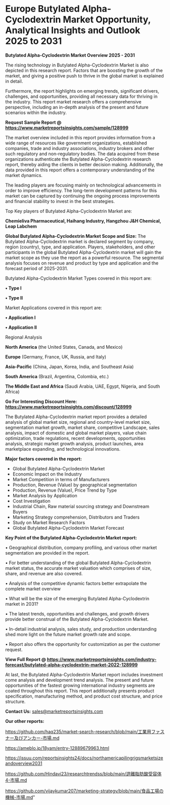 # Europe Butylated Alpha-Cyclodextrin Market Opportunity, Analytical Insights and Outlook 2025 to 2031

<Strong> Butylated Alpha-Cyclodextrin Market Overview 2025 - 2031</strong>

The rising technology in Butylated Alpha-Cyclodextrin Market is also depicted in this research report. Factors that are boosting the growth of the market, and giving a positive push to thrive in the global market is explained in detail.

Furthermore, the report highlights on emerging trends, significant drivers, challenges, and opportunities, providing all necessary data for thriving in the industry. This report market research offers a comprehensive perspective, including an in-depth analysis of the present and future scenarios within the industry.

<strong>Request Sample Report @ <a href=https://www.marketreportsinsights.com/sample/128999>https://www.marketreportsinsights.com/sample/128999</a></strong>

The market overview included in this report provides information from a wide range of resources like government organizations, established companies, trade and industry associations, industry brokers and other such regulatory and non-regulatory bodies. The data acquired from these organizations authenticate the Butylated Alpha-Cyclodextrin research report, thereby aiding the clients in better decision making. Additionally, the data provided in this report offers a contemporary understanding of the market dynamics.

The leading players are focusing mainly on technological advancements in order to improve efficiency. The long-term development patterns for this market can be captured by continuing the ongoing process improvements and financial stability to invest in the best strategies.

Top Key players of Butylated Alpha-Cyclodextrin Market are:

<strong>Chemieliva Pharmaceutical, Haihang Industry, Hangzhou J&H Chemical, Leap Labchem</strong>

<strong><b>Global Butylated Alpha-Cyclodextrin Market Scope and Size:</b></strong>
The Butylated Alpha-Cyclodextrin market is declared segment by company, region (country), type, and application. Players, stakeholders, and other participants in the global Butylated Alpha-Cyclodextrin market will gain the market scope as they use the report as a powerful resource. The segmental analysis focuses on revenue and product by type and application and the forecast period of 2025-2031.

Butylated Alpha-Cyclodextrin Market Types covered in this report are:

<strong>• Type I

• Type II</strong>

Market Applications covered in this report are:

<strong>• Application I

• Application II</strong> 

Regional Analysis

<strong>North America</strong> (the United States, Canada, and Mexico)

<strong>Europe</strong> (Germany, France, UK, Russia, and Italy)

<strong>Asia-Pacific</strong> (China, Japan, Korea, India, and Southeast Asia)

<strong>South America</strong> (Brazil, Argentina, Colombia, etc.)

<strong>The Middle East and Africa</strong> (Saudi Arabia, UAE, Egypt, Nigeria, and South Africa)

<strong>Go For Interesting Discount Here: <a href=https://www.marketreportsinsights.com/discount/128999>https://www.marketreportsinsights.com/discount/128999</a></strong>

The Butylated Alpha-Cyclodextrin market report provides a detailed analysis of global market size, regional and country-level market size, segmentation market growth, market share, competitive Landscape, sales analysis, impact of domestic and global market players, value chain optimization, trade regulations, recent developments, opportunities analysis, strategic market growth analysis, product launches, area marketplace expanding, and technological innovations.

<strong><b>Major factors covered in the report:</b></strong>
<ul>
  <li>Global Butylated Alpha-Cyclodextrin Market </li>
  <li>Economic Impact on the Industry</li>
  <li>Market Competition in terms of Manufacturers</li>
  <li>Production, Revenue (Value) by geographical segmentation</li>
  <li>Production, Revenue (Value), Price Trend by Type</li>
  <li>Market Analysis by Application</li>
  <li>Cost Investigation</li>
  <li>Industrial Chain, Raw material sourcing strategy and Downstream Buyers</li>
  <li>Marketing Strategy comprehension, Distributors and Traders</li>
  <li>Study on Market Research Factors</li>
  <li>Global Butylated Alpha-Cyclodextrin Market Forecast</li>
</ul>

<strong><b>Key Point of the Butylated Alpha-Cyclodextrin Market report:</b></strong>

• Geographical distribution, company profiling, and various other market segmentation are provided in the report.

• For better understanding of the global Butylated Alpha-Cyclodextrin market status, the accurate market valuation which comprises of size, share, and revenue are also covered.

• Analysis of the competitive dynamic factors better extrapolate the complete market overview

• What will be the size of the emerging Butylated Alpha-Cyclodextrin market in 2031?

• The latest trends, opportunities and challenges, and growth drivers provide better construal of the Butylated Alpha-Cyclodextrin Market.

• In-detail industrial analysis, sales study, and production understanding shed more light on the future market growth rate and scope.

• Report also offers the opportunity for customization as per the customer request.

<strong><b>View Full Report @ <a href=https://www.marketreportsinsights.com/industry-forecast/butylated-alpha-cyclodextrin-market-2022-128999>https://www.marketreportsinsights.com/industry-forecast/butylated-alpha-cyclodextrin-market-2022-128999</a></b></strong>


At last, the Butylated Alpha-Cyclodextrin Market report includes investment come analysis and development trend analysis. The present and future opportunities of the fastest growing international industry segments are coated throughout this report. This report additionally presents product specification, manufacturing method, and product cost structure, and price structure.

<strong>Contact Us:</strong>
sales@marketreportsinsights.com

<strong>Our other reports:</strong>

<a href=https://github.com/haq235/market-search-research/blob/main/工業用ファスナー及びアンカー-市場.md>https://github.com/haq235/market-search-research/blob/main/工業用ファスナー及びアンカー-市場.md</a>

<a href=https://ameblo.jp/18yam/entry-12889679963.html>https://ameblo.jp/18yam/entry-12889679963.html</a>

<a href=https://issuu.com/reportsinsights24/docs/northamericapilingrigsmarketsizeandoverview2031>https://issuu.com/reportsinsights24/docs/northamericapilingrigsmarketsizeandoverview2031</a>

<a href=https://github.com/Hindavi23/researchtrendss/blob/main/遊離脂肪酸受容体4-市場.md>https://github.com/Hindavi23/researchtrendss/blob/main/遊離脂肪酸受容体4-市場.md</a>

<a href=https://github.com/vijaykumar207/marketing-strategy/blob/main/食品工場の機械-市場.md>https://github.com/vijaykumar207/marketing-strategy/blob/main/食品工場の機械-市場.md</a>"
